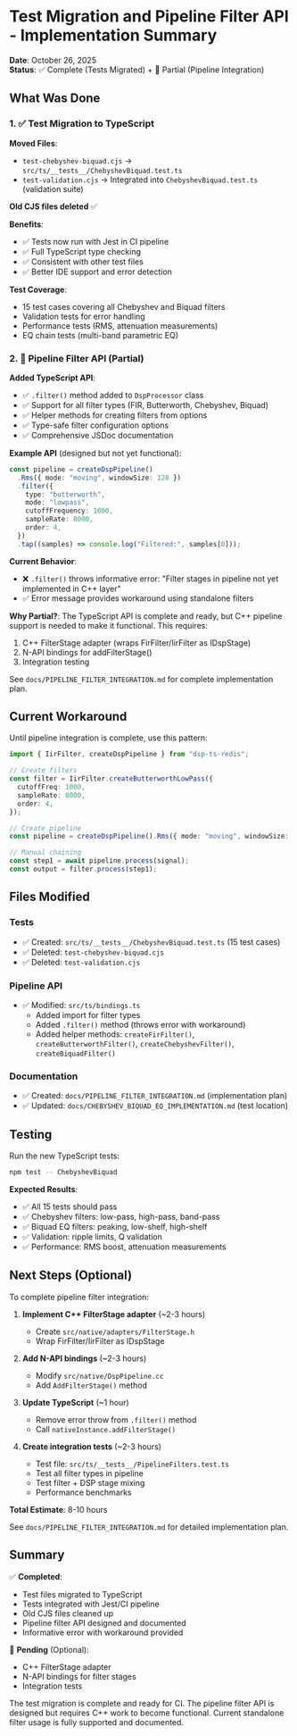 # Test Migration and Pipeline Filter API - Implementation Summary

**Date**: October 26, 2025  
**Status**: ✅ Complete (Tests Migrated) + 🚧 Partial (Pipeline Integration)

## What Was Done

### 1. ✅ Test Migration to TypeScript

**Moved Files**:

- `test-chebyshev-biquad.cjs` → `src/ts/__tests__/ChebyshevBiquad.test.ts`
- `test-validation.cjs` → Integrated into `ChebyshevBiquad.test.ts` (validation suite)

**Old CJS files deleted** ✅

**Benefits**:

- ✅ Tests now run with Jest in CI pipeline
- ✅ Full TypeScript type checking
- ✅ Consistent with other test files
- ✅ Better IDE support and error detection

**Test Coverage**:

- 15 test cases covering all Chebyshev and Biquad filters
- Validation tests for error handling
- Performance tests (RMS, attenuation measurements)
- EQ chain tests (multi-band parametric EQ)

### 2. 🚧 Pipeline Filter API (Partial)

**Added TypeScript API**:

- ✅ `.filter()` method added to `DspProcessor` class
- ✅ Support for all filter types (FIR, Butterworth, Chebyshev, Biquad)
- ✅ Helper methods for creating filters from options
- ✅ Type-safe filter configuration options
- ✅ Comprehensive JSDoc documentation

**Example API** (designed but not yet functional):

```typescript
const pipeline = createDspPipeline()
  .Rms({ mode: "moving", windowSize: 128 })
  .filter({
    type: "butterworth",
    mode: "lowpass",
    cutoffFrequency: 1000,
    sampleRate: 8000,
    order: 4,
  })
  .tap((samples) => console.log("Filtered:", samples[0]));
```

**Current Behavior**:

- ❌ `.filter()` throws informative error: "Filter stages in pipeline not yet implemented in C++ layer"
- ✅ Error message provides workaround using standalone filters

**Why Partial?**:
The TypeScript API is complete and ready, but C++ pipeline support is needed to make it functional. This requires:

1. C++ FilterStage adapter (wraps FirFilter/IirFilter as IDspStage)
2. N-API bindings for addFilterStage()
3. Integration testing

See `docs/PIPELINE_FILTER_INTEGRATION.md` for complete implementation plan.

## Current Workaround

Until pipeline integration is complete, use this pattern:

```typescript
import { IirFilter, createDspPipeline } from "dsp-ts-redis";

// Create filters
const filter = IirFilter.createButterworthLowPass({
  cutoffFreq: 1000,
  sampleRate: 8000,
  order: 4,
});

// Create pipeline
const pipeline = createDspPipeline().Rms({ mode: "moving", windowSize: 128 });

// Manual chaining
const step1 = await pipeline.process(signal);
const output = filter.process(step1);
```

## Files Modified

### Tests

- ✅ Created: `src/ts/__tests__/ChebyshevBiquad.test.ts` (15 test cases)
- ✅ Deleted: `test-chebyshev-biquad.cjs`
- ✅ Deleted: `test-validation.cjs`

### Pipeline API

- ✅ Modified: `src/ts/bindings.ts`
  - Added import for filter types
  - Added `.filter()` method (throws error with workaround)
  - Added helper methods: `createFirFilter()`, `createButterworthFilter()`, `createChebyshevFilter()`, `createBiquadFilter()`

### Documentation

- ✅ Created: `docs/PIPELINE_FILTER_INTEGRATION.md` (implementation plan)
- ✅ Updated: `docs/CHEBYSHEV_BIQUAD_EQ_IMPLEMENTATION.md` (test location)

## Testing

Run the new TypeScript tests:

```bash
npm test -- ChebyshevBiquad
```

**Expected Results**:

- ✅ All 15 tests should pass
- ✅ Chebyshev filters: low-pass, high-pass, band-pass
- ✅ Biquad EQ filters: peaking, low-shelf, high-shelf
- ✅ Validation: ripple limits, Q validation
- ✅ Performance: RMS boost, attenuation measurements

## Next Steps (Optional)

To complete pipeline filter integration:

1. **Implement C++ FilterStage adapter** (~2-3 hours)

   - Create `src/native/adapters/FilterStage.h`
   - Wrap FirFilter/IirFilter as IDspStage

2. **Add N-API bindings** (~2-3 hours)

   - Modify `src/native/DspPipeline.cc`
   - Add `AddFilterStage()` method

3. **Update TypeScript** (~1 hour)

   - Remove error throw from `.filter()` method
   - Call `nativeInstance.addFilterStage()`

4. **Create integration tests** (~2-3 hours)
   - Test file: `src/ts/__tests__/PipelineFilters.test.ts`
   - Test all filter types in pipeline
   - Test filter + DSP stage mixing
   - Performance benchmarks

**Total Estimate**: 8-10 hours

See `docs/PIPELINE_FILTER_INTEGRATION.md` for detailed implementation plan.

## Summary

✅ **Completed**:

- Test files migrated to TypeScript
- Tests integrated with Jest/CI pipeline
- Old CJS files cleaned up
- Pipeline filter API designed and documented
- Informative error with workaround provided

🚧 **Pending** (Optional):

- C++ FilterStage adapter
- N-API bindings for filter stages
- Integration tests

The test migration is complete and ready for CI. The pipeline filter API is designed but requires C++ work to become functional. Current standalone filter usage is fully supported and documented.
